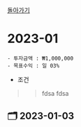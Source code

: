 [돌아가기](/StockCompany-Korea/README.md)

# 2023-01
```
- 투자금액 : ₩1,000,000
- 목표수익 : 일 03%

```

- 조건
>> fdsa
>> fdsa

## :card_index_dividers: 2023-01-03
